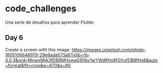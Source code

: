 # code_challenges

Una serie de desafíos para aprender Flutter.

## Day 6
Create a screen with this image: https://images.unsplash.com/photo-1605106646979-29e9ada573a6?ixlib=rb-4.0.3&ixid=MnwxMjA3fDB8MHxwaG90by1wYWdlfHx8fGVufDB8fHx8&auto=format&fit=crop&w=870&q=80